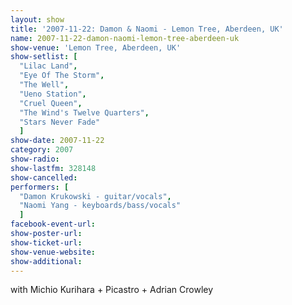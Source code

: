 ```yaml
---
layout: show
title: '2007-11-22: Damon & Naomi - Lemon Tree, Aberdeen, UK'
name: 2007-11-22-damon-naomi-lemon-tree-aberdeen-uk
show-venue: 'Lemon Tree, Aberdeen, UK'
show-setlist: [
  "Lilac Land",
  "Eye Of The Storm",
  "The Well",
  "Ueno Station",
  "Cruel Queen",
  "The Wind's Twelve Quarters",
  "Stars Never Fade"
  ]
show-date: 2007-11-22
category: 2007
show-radio: 
show-lastfm: 328148
show-cancelled: 
performers: [
  "Damon Krukowski - guitar/vocals",
  "Naomi Yang - keyboards/bass/vocals"
  ]
facebook-event-url: 
show-poster-url: 
show-ticket-url: 
show-venue-website: 
show-additional: 
---
```


with Michio Kurihara + Picastro + Adrian Crowley